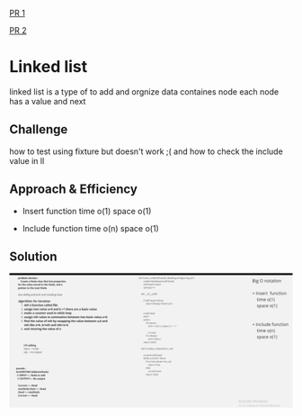 [PR 1](https://github.com/hadeelhhawajreh/data-structures-and-algorithms-c401/pull/5)

[PR 2](https://github.com/hadeelhhawajreh/data-structures-and-algorithms-c401/pull/6)

# Linked list 
linked list is a type of to add and orgnize data 
containes node 
each node has a value and next 


## Challenge
how to test using fixture but doesn't work ;(
and how to check the include value in ll 

## Approach & Efficiency
<!-- What approach did you take? Why? What is the Big O space/time for this approach? -->
+ Insert  function 
    time o(1)
    space o(1)


+ Include function 
    time o(n)
    space o(1)



## Solution
<!-- Embedded whiteboard image -->
![drawing](../../assets/ll.png)

